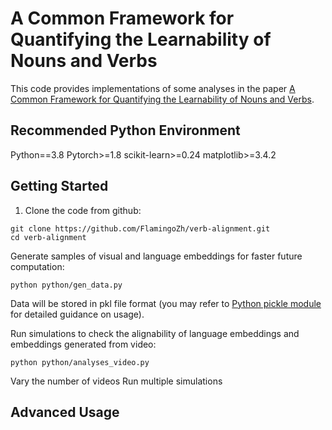 # A Common Framework for Quantifying the Learnability of Nouns and Verbs

This code provides implementations of some analyses in the paper [A Common Framework for Quantifying the Learnability of Nouns and Verbs](https://escholarship.org/uc/item/8dn6k82j).

## Recommended Python Environment

Python==3.8
Pytorch>=1.8
scikit-learn>=0.24
matplotlib>=3.4.2

## Getting Started

1. Clone the code from github:
```
git clone https://github.com/FlamingoZh/verb-alignment.git
cd verb-alignment 
```

Generate samples of visual and language embeddings for faster future computation:

	python python/gen_data.py

Data will be stored in pkl file format (you may refer to [Python pickle module](https://docs.python.org/3/library/pickle.html) for detailed guidance on usage).

Run simulations to check the alignability of language embeddings and embeddings generated from video:

	python python/analyses_video.py

Vary the number of videos Run multiple simulations



## Advanced Usage

